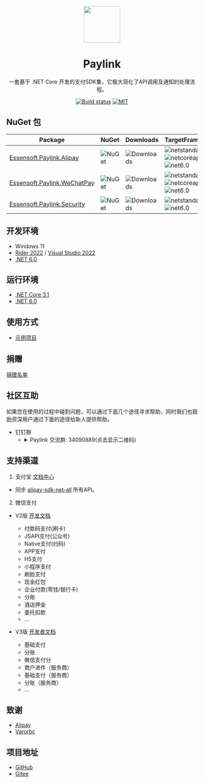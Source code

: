 <p align="center">
  <a href="https://github.com/essensoft/paylink">
    <img width="96" src="https://cdn.jsdelivr.net/gh/essensoft/paylink@main/logo.png">
  </a>
</p>

<h1 align="center">Paylink</h1>

<div align="center">

一套基于 .NET Core 开发的支付SDK集，它极大简化了API调用及通知的处理流程。

[![Build status][github-action-image]][github-action-url]
[![MIT][license-image]](LICENSE.md)

[github-action-image]: https://img.shields.io/github/workflow/status/essensoft/paylink/build/main.svg?style=flat-square
[github-action-url]: https://github.com/essensoft/paylink/actions/workflows/build.yml?query=branch%3Amain
[license-image]: https://img.shields.io/badge/License-MIT-blue.svg?style=flat-square

</div>

## NuGet 包

Package  | NuGet | Downloads | TargetFrameworks
-------- | :---- | :-------- | ---------------
[Essensoft.Paylink.Alipay][nuget-alipay-url] | ![NuGet][nuget-alipay-v-image] | ![Downloads][nuget-alipay-dt-image] | ![netstandard2.1][standard2.1-Y-image] ![netcoreapp3.1][netcoreapp3.1-Y-image] ![net6.0][net6.0-Y-image]
[Essensoft.Paylink.WeChatPay][nuget-wechatpay-url] | ![NuGet][nuget-wechatpay-v-image] | ![Downloads][nuget-wechatpay-dt-image] | ![netstandard2.1][standard2.1-Y-image] ![netcoreapp3.1][netcoreapp3.1-Y-image] ![net6.0][net6.0-Y-image]
[Essensoft.Paylink.Security][nuget-security-url] | ![NuGet][nuget-security-v-image] | ![Downloads][nuget-security-dt-image] | ![netstandard2.1][standard2.1-Y-image] ![net6.0][net6.0-Y-image]

[nuget-alipay-url]: https://www.nuget.org/packages/Essensoft.Paylink.Alipay
[nuget-alipay-v-image]: https://img.shields.io/nuget/v/Essensoft.Paylink.Alipay.svg?style=flat-square
[nuget-alipay-dt-image]: https://img.shields.io/nuget/dt/Essensoft.Paylink.Alipay.svg?style=flat-square
[nuget-wechatpay-url]: https://www.nuget.org/packages/Essensoft.Paylink.WeChatPay
[nuget-wechatpay-v-image]: https://img.shields.io/nuget/v/Essensoft.Paylink.WeChatPay.svg?style=flat-square
[nuget-wechatpay-dt-image]: https://img.shields.io/nuget/dt/Essensoft.Paylink.WeChatPay.svg?style=flat-square
[nuget-security-url]: https://www.nuget.org/packages/Essensoft.Paylink.Security
[nuget-security-v-image]: https://img.shields.io/nuget/v/Essensoft.Paylink.Security.svg?style=flat-square
[nuget-security-dt-image]: https://img.shields.io/nuget/dt/Essensoft.Paylink.Security.svg?style=flat-square
[standard2.1-Y-image]: https://img.shields.io/badge/standard2.1-Y-brightgreen.svg?style=flat-square
[netcoreapp3.1-Y-image]: https://img.shields.io/badge/netcoreapp3.1-Y-brightgreen.svg?style=flat-square
[net6.0-Y-image]: https://img.shields.io/badge/net6.0-Y-brightgreen.svg?style=flat-square

## 开发环境

* Windows 11
* [Rider 2022](https://www.jetbrains.com/rider) / [Visual Studio 2022](https://visualstudio.microsoft.com)
* [.NET 6.0](https://dotnet.microsoft.com/download/dotnet/6.0)

## 运行环境

- [.NET Core 3.1](https://dotnet.microsoft.com/download/dotnet/3.1)
- [.NET 6.0](https://dotnet.microsoft.com/download/dotnet/6.0)

## 使用方式

* [示例项目](samples/WebApplicationSample)

## 捐赠

[捐赠名单](FUNDING.md)

## 社区互助

如果您在使用的过程中碰到问题，可以通过下面几个途径寻求帮助，同时我们也鼓励资深用户通过下面的途径给新人提供帮助。

* 钉钉群
    - <details>
        <summary>Paylink 交流群: 34090889(点击显示二维码)</summary>
        <img src="https://cdn.jsdelivr.net/gh/essensoft/paylink@main/qrcode-dingtalk.png" width="300">
      </details>

## 支持渠道

1. 支付宝 [文档中心](https://openhome.alipay.com/docCenter/docCenter.htm)

* 同步 [alipay-sdk-net-all](https://github.com/alipay/alipay-sdk-net-all) 所有API。

2. 微信支付

* V2版 [开发文档](https://pay.weixin.qq.com/wiki/doc/api/index.html)
    - 付款码支付(刷卡)
    - JSAPI支付(公众号)
    - Native支付(扫码)
    - APP支付
    - H5支付
    - 小程序支付
    - 刷脸支付
    - 现金红包
    - 企业付款(零钱/银行卡)
    - 分账
    - 酒店押金
    - 委托扣款
    - ...

* V3版 [开发者文档](https://pay.weixin.qq.com/wiki/doc/apiv3/index.shtml)
    - 基础支付
    - 分账
    - 微信支付分
    - 商户进件（服务商）
    - 基础支付（服务商）
    - 分账（服务商）
    - ...

## 致谢

- [Alipay](https://github.com/alipay)
- [Varorbc](https://github.com/Varorbc)

## 项目地址

- [GitHub](https://github.com/essensoft/paylink)
- [Gitee](https://gitee.com/essensoft/paylink)

